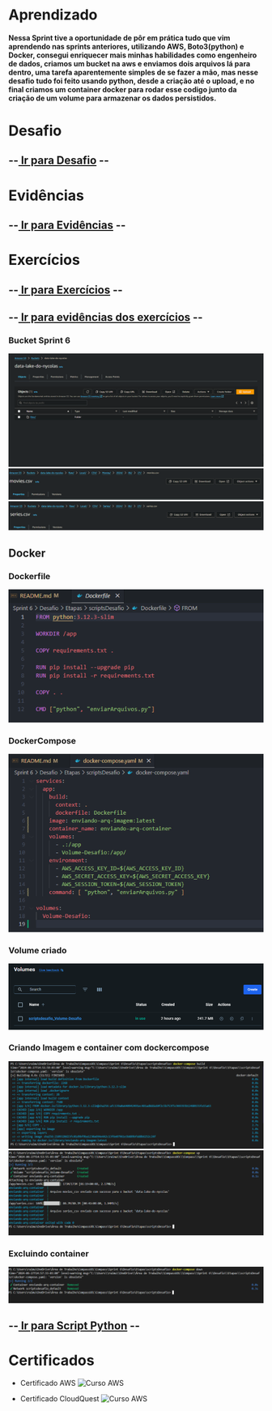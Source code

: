 # Aprendizado
#### Nessa Sprint tive a oportunidade de pôr em prática tudo que vim aprendendo nas sprints anteriores, utilizando AWS, Boto3(python) e Docker, consegui enriquecer mais minhas habilidades como engenheiro de dados, criamos um bucket na aws e enviamos dois arquivos lá para dentro, uma tarefa aparentemente simples de se fazer a mão, mas nesse desafio tudo foi feito usando python, desde a criação até o upload, e no final criamos um container docker para rodar esse codigo junto da criação de um volume para armazenar os dados persistidos.

# Desafio
## --[ Ir para Desafio](./Desafio/) --

# Evidências
## --[ Ir para Evidências](./evidencias/) --

# Exercícios
## --[ Ir para Exercícios](./exercicios/) --
## --[ Ir para evidências dos exercícios](./evidencias/exercicios/) --

### Bucket Sprint 6
![](./evidencias/BucketSprint6.png)
![](./evidencias/pathMovies.png)
![](./evidencias/pathSeries.png)

## Docker
### Dockerfile
![dockerfile](./evidencias/dockerfile.png) 
### DockerCompose
![dockercompose](./evidencias/DockerComposeArquivo.png) 
### Volume criado
![VolumesDocker](./evidencias/Volumes.png)
### Criando Imagem e container com dockercompose
![build](./evidencias/docker-compose-build.png)
![up](./evidencias/docker-compose-up.png)
### Excluindo container
![down](./evidencias/docker-compose-down.png)

## --[ Ir para Script Python](./Desafio/Etapas/scriptsDesafio/enviarArquivos.py) --

# Certificados

- Certificado AWS 
![Curso AWS](./certificados/)

- Certificado CloudQuest
![Curso AWS](./certificados/)
